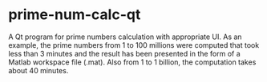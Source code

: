 # prime-num-calc-qt
A Qt program for prime numbers calculation with appropriate UI. As an example, the prime numbers from 1 to 100 millions were computed that took less than 3 minutes and the result has been presented in the form of a Matlab workspace file (.mat). Also from 1 to 1 billion, the computation takes about 40 minutes.


